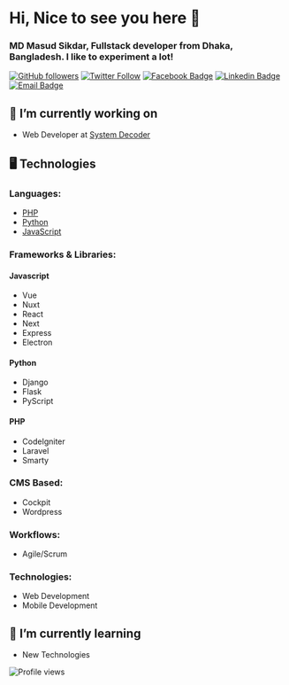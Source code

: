 # Hi, Nice to see you here 👋

### MD Masud Sikdar, Fullstack developer from Dhaka, Bangladesh. I like to experiment a lot!

[![GitHub followers](https://img.shields.io/github/followers/mdmasudsikdar71?logo=github)](https://github.com/mdmasudsikdar71) [![Twitter Follow](https://img.shields.io/twitter/follow/mdmasudsikdar71?logo=twitter&style=social)](https://twitter.com/mdmasudsikdar71) [![Facebook Badge](https://img.shields.io/badge/-MDMasudSikdar71-1877F2?logo=facebook&logoColor=white&link=https://facebook.com/MDMasudSikdar71)](https://facebook.com/MDMasudSikdar71) [![Linkedin Badge](https://img.shields.io/badge/-MDMasudSikdar71-blue?logo=linkedin&logoColor=white&link=https://linkedin.com/in/MDMasudSikdar71)](https://linkedin.com/in/MDMasudSikdar71) [![Email Badge](https://img.shields.io/badge/-Email-c14438?style=flat-square&logo=Gmail&logoColor=white&link=mailto:masudsikdar85@gmail.com)](mailto:masudsikdar85@gmail.com)


## 🔭 I’m currently working on

- Web Developer at [System Decoder](https://github.com/systemdecoder)

## 🖥 Technologies
### Languages:
- [PHP](https://github.com/mdmasudsikdar71#php)
- [Python](https://github.com/mdmasudsikdar71#python)
- [JavaScript](https://github.com/mdmasudsikdar71#javascript)

### Frameworks & Libraries:
#### Javascript
- Vue
- Nuxt
- React
- Next
- Express
- Electron

#### Python
- Django
- Flask
- PyScript

#### PHP
- CodeIgniter
- Laravel
- Smarty

### CMS Based:
- Cockpit
- Wordpress

### Workflows:
- Agile/Scrum

### Technologies:
- Web Development
- Mobile Development

## 🌱 I’m currently learning

- New Technologies

![Profile views](https://gpvc.arturio.dev/mdmasudsikdar71)

